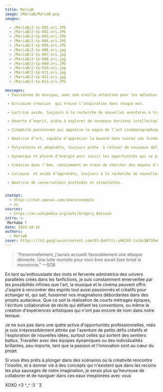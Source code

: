 ```yaml
---
title: MariaB
image: /MariaB/MariaB.png
images:

  - /MariaB/2-tp-001.ori.JPG
  - /MariaB/2-tp-002.ori.JPG
  - /MariaB/2-tp-003.ori.JPG
  - /MariaB/2-tp-004.ori.JPG
  - /MariaB/2-tp-005.ori.JPG
  - /MariaB/2-tp-006.ori.jpg
  - /MariaB/2-tp-007.ori.jpg
  - /MariaB/2-tp-008.ori.jpg
  - /MariaB/2-tp-009.ori.JPG
  - /MariaB/2-tp-010.ori.jpg
  - /MariaB/2-tp-011.ori.jpg
  - /MariaB/2-tp-012.ori.jpg
  - /MariaB/2-tp-013.ori.JPG

messages:
 - Passionnée de musique, avec une oreille attentive pour les mélodies envoûtantes.

 - Ecrivaine créative  qui trouve l’inspiration dans chaque mot.

 - Lectrice avide, toujours à la recherche de nouvelles aventures à travers les pages.

 - Ouverte d’esprit, prête à explorer de nouveaux horizons intellectuels.

 - Cinéphile passionnée qui apprécie la magie de l’art cinématographique.

 - Amatrice d’art, capable d’apprécier la beauté dans toutes ses formes.

 - Polyvalente et adaptable, toujours prête  à relever de nouveaux défis.

 - Dynamique et pleine d’énergie pour saisir les opportunités qui se présentent.

 - Créative dans l’âme, constamment en train de chercher des moyens d’exprimer votre vision.

 - Curieuse  et avide d’apprendre, toujours à la recherche de nouvelles connaissances.

 - Amatrice de conversations profondes et stimulantes.


chatGpt:
  - https://chat.openai.com/share/exemple
  - xx
sources:
  - https://en.wikipedia.org/wiki/Gregory_Bateson
intro: >-
 Marhaba ! 
date: 2023-10-16
authors:
  - MariaB
cover: https://lh3.googleusercontent.com/D3-OahttrL-yH62XV-Ss1HzQWT1RaCeAowh_b24TSPUbfilOv559cGrzrExTklxin0oOrZ4RlyPYe85coUMZDSTCqgMOlsofyLm3RKFzhwONddZRf8X_=w2400-rj
---
```





> "Personnellement, j'aurais accueilli favorablement une attaque démente. Une lutte mortelle pour mon âme aurait bien brisé la monotonie." —SOB 



  En tant qu'enthousiaste des mots et fervente admiratrice des univers parallèles créés dans les fanfictions, je suis constamment émerveillée par les possibilités infinies que l'art, la musique et le cinéma peuvent offrir. J'aspire à rencontrer des esprits tout aussi passionnés et créatifs pour échanger et, qui sait, fusionner nos imaginations débordantes dans des projets audacieux. Que ce soit la réalisation de courts métrages épiques, l'écriture collaborative de récits qui défient les conventions, ou même la création d'expériences artistiques qui n'ont pas encore de nom dans notre lexique.

Je ne suis pas dans une quête active d'opportunités professionnelles, mais je suis irrépressiblement attirée par l'aventure de petits défis créatifs et l'exploration de nouvelles idées, surtout celles qui sortent des sentiers battus. Travailler avec des équipes dynamiques ou des individualités brillantes, peu importe, tant que la passion et l'innovation sont au cœur du projet.

Si vous êtes prêts à plonger dans des scénarios où la créativité rencontre l'insolite, et à donner vie à des concepts qui n'existent que dans les recoins les plus sauvages de notre imagination, je serais plus qu'heureuse de collaborer et de naviguer dans ces eaux inexplorées avec vous  

XOXO <3 ^_^ :3 ¨3

 
